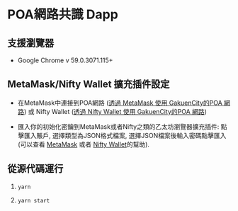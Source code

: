 # POA網路共識 Dapp

## 支援瀏覽器

* Google Chrome v 59.0.3071.115+

## MetaMask/Nifty Wallet 擴充插件設定

* 在MetaMask中連接到POA網路 ([透過 MetaMask 使用 GakuenCity的POA 網路](https://github.com/GakuenCity/wiki/wiki/%E9%80%8F%E9%81%8E-MetaMask-%E4%BD%BF%E7%94%A8-GakuenCity%E7%9A%84POA-%E7%B6%B2%E8%B7%AF)) 或 Nifty Wallet ([透過 Nifty Wallet 使用 GakuenCity的POA 網路](https://github.com/GakuenCity/wiki/wiki/%E9%80%8F%E9%81%8E-Nifty-Wallet-%E4%BD%BF%E7%94%A8-GakuenCity%E7%9A%84POA-%E7%B6%B2%E8%B7%AF))

* 匯入你的初始化密鑰到MetaMask或者Nifty之類的乙太坊瀏覽器擴充插件: 點擊匯入賬戶, 選擇類型為JSON格式檔案, 選擇JSON檔案後輸入密碼點擊匯入 (可以查看 [MetaMask](https://github.com/GakuenCity/wiki/wiki/%E9%80%8F%E9%81%8E-MetaMask-%E4%BD%BF%E7%94%A8-GakuenCity%E7%9A%84POA-%E7%B6%B2%E8%B7%AF#%E5%AF%86%E9%91%B0%E5%8C%AF%E5%85%A5) 或者 [Nifty Wallet](https://github.com/GakuenCity/wiki/wiki/%E9%80%8F%E9%81%8E-Nifty-Wallet-%E4%BD%BF%E7%94%A8-GakuenCity%E7%9A%84POA-%E7%B6%B2%E8%B7%AF#%E5%AF%86%E9%91%B0%E5%8C%AF%E5%85%A5)的幫助).

## 從源代碼運行

1) `yarn`

2) `yarn start`